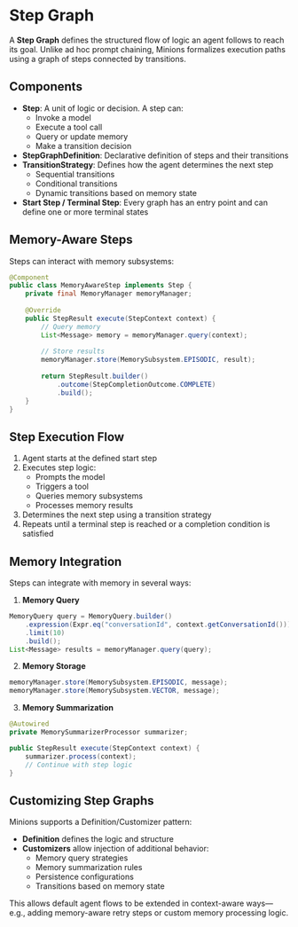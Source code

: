 # Step Graph

A **Step Graph** defines the structured flow of logic an agent follows to reach its goal. Unlike ad hoc prompt chaining, Minions formalizes execution paths using a graph of steps connected by transitions.

## Components

- **Step**: A unit of logic or decision. A step can:
  - Invoke a model
  - Execute a tool call
  - Query or update memory
  - Make a transition decision
- **StepGraphDefinition**: Declarative definition of steps and their transitions
- **TransitionStrategy**: Defines how the agent determines the next step
  - Sequential transitions
  - Conditional transitions
  - Dynamic transitions based on memory state
- **Start Step / Terminal Step**: Every graph has an entry point and can define one or more terminal states

## Memory-Aware Steps

Steps can interact with memory subsystems:

```java
@Component
public class MemoryAwareStep implements Step {
    private final MemoryManager memoryManager;
    
    @Override
    public StepResult execute(StepContext context) {
        // Query memory
        List<Message> memory = memoryManager.query(context);
        
        // Store results
        memoryManager.store(MemorySubsystem.EPISODIC, result);
        
        return StepResult.builder()
            .outcome(StepCompletionOutcome.COMPLETE)
            .build();
    }
}
```

## Step Execution Flow

1. Agent starts at the defined start step
2. Executes step logic:
   - Prompts the model
   - Triggers a tool
   - Queries memory subsystems
   - Processes memory results
3. Determines the next step using a transition strategy
4. Repeats until a terminal step is reached or a completion condition is satisfied

## Memory Integration

Steps can integrate with memory in several ways:

1. **Memory Query**
```java
MemoryQuery query = MemoryQuery.builder()
    .expression(Expr.eq("conversationId", context.getConversationId()))
    .limit(10)
    .build();
List<Message> results = memoryManager.query(query);
```

2. **Memory Storage**
```java
memoryManager.store(MemorySubsystem.EPISODIC, message);
memoryManager.store(MemorySubsystem.VECTOR, message);
```

3. **Memory Summarization**
```java
@Autowired
private MemorySummarizerProcessor summarizer;

public StepResult execute(StepContext context) {
    summarizer.process(context);
    // Continue with step logic
}
```

## Customizing Step Graphs

Minions supports a Definition/Customizer pattern:

- **Definition** defines the logic and structure
- **Customizers** allow injection of additional behavior:
  - Memory query strategies
  - Memory summarization rules
  - Persistence configurations
  - Transitions based on memory state

This allows default agent flows to be extended in context-aware ways—e.g., adding memory-aware retry steps or custom memory processing logic.